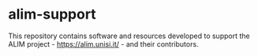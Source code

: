 # alim-support

This repository contains software and resources developed to support
the ALIM project - https://alim.unisi.it/ - and their contributors.